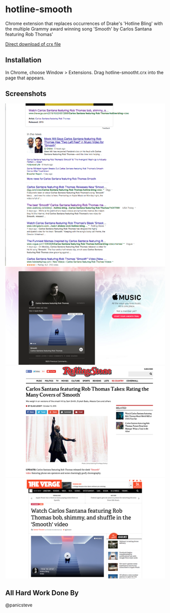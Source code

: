 hotline-smooth
==============


Chrome extension that replaces occurrences of Drake's 'Hotline Bling' with the multiple Grammy award winning song 'Smooth' by Carlos Santana featuring Rob Thomas'

[Direct download of crx file](https://github.com/shuynh/hotline-smooth/blob/master/hotline-smooth.crx?raw=true)

Installation
------------

In Chrome, choose Window > Extensions.  Drag hotline-smootht.crx into the page that appears.

Screenshots
-----------
![image](ex/google.png)
![image](ex/applemusic.png)
![image](ex/rollingstone.png)
![image](ex/verge.png)



All Hard Work Done By
------------

@panicsteve
